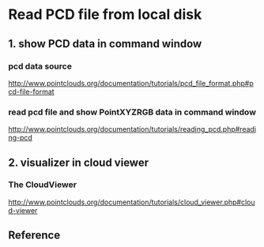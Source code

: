 # Read PCD file from local disk

## 1. show PCD data in command window

### pcd data source

http://www.pointclouds.org/documentation/tutorials/pcd_file_format.php#pcd-file-format

### read pcd file and show PointXYZRGB data in command window

http://www.pointclouds.org/documentation/tutorials/reading_pcd.php#reading-pcd


## 2. visualizer in cloud viewer

### The CloudViewer
http://www.pointclouds.org/documentation/tutorials/cloud_viewer.php#cloud-viewer


## Reference






